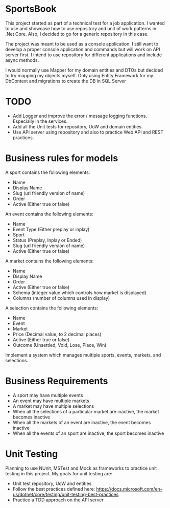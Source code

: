 # SportsBook
This project started as part of a technical test for a job application. I wanted to use and showcase how to use repository and unit of work patterns in .Net Core. Also, I decided to go for a generic repository in this case.

The project was meant to be used as a console application. I still want to develop a proper console application and commands but will work on API server first. I intend to use repository for different applications and include async methods.

I would normally use Mapper for my domain entities and DTOs but decided to try mapping my objects myself. Only using Entity Framework for my DbContext and migrations to create the DB in SQL Server

# TODO
- Add Logger and improve the error / message logging functions. Especially in the services.
- Add all the Unit tests for repository, UoW and domain entities. 
- Use API server using repository and also to practice Web API and REST practices.

# Business rules for models
A sport contains the following elements:
- Name
- Display Name
- Slug (url friendly version of name)
- Order
- Active (Either true or false)

An event contains the following elements:
- Name
- Event Type (Either preplay or inplay)
- Sport
- Status (Preplay, Inplay or Ended)
- Slug (url friendly version of name)
- Active (Either true or false)

A market contains the following elements:
- Name
- Display Name
- Order
- Active (Either true or false)
- Schema (integer value which controls how market is displayed)
- Columns (number of columns used in display)

A selection contains the following elements:
- Name
- Event
- Market
- Price (Decimal value, to 2 decimal places)
- Active (Either true or false)
- Outcome (Unsettled, Void, Lose, Place, Win)

Implement a system which manages multiple sports, events, markets, and selections.

# Business Requirements
- A sport may have multiple events
- An event may have multiple markets
- A market may have multiple selections
- When all the selections of a particular market are inactive, the market becomes inactive
- When all the markets of an event are inactive, the event becomes inactive
- When all the events of an sport are inactive, the sport becomes inactive

# Unit Testing
Planning to use NUnit, MSTest and Mock as frameworks to practice unit testing in this project.
My goals for unit testing are:
- Unit test repository, UoW and entities
- Follow the best practices defined here: https://docs.microsoft.com/en-us/dotnet/core/testing/unit-testing-best-practices
- Practice a TDD approach on the API server
